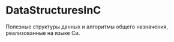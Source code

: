 # DataStructuresInC
Полезные структуры данных и алгоритмы общего назначения, реализованные на языке Си.
